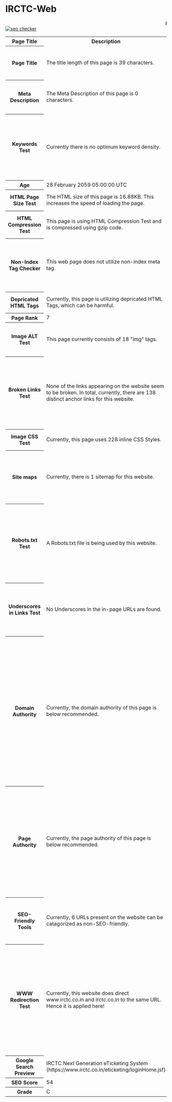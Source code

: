 # IRCTC-Web
<html>
<marquee><b><i>Indian Railway Catering and Tourism Corporation</i></b></marquee>
<table>
<tr>
<th><b>Page Title</b></th>
<th><b>Description</b></th>
<th><b>Suggestion Box</b></th>
</tr>
<tr>
<th>Page Title</th>
<td>The title length of this page is 39 characters.</td>
<td>It is preferrable for search engines to truncate at 65 characters. </td>
</tr>
<tr>
<th>Meta Description</th>
<td>The Meta Description of this page is 0 characters.</td>
<td>It is advised to formulate 160 characters for search engines to truncate.</td>
</tr>
<tr>
<th>Keywords Test</th>
<td>Currently there is no optimum keyword density.</td>
<td>It is vital to be aware of which keywords are used frequently on the page. They reflect the intended topic and genre of your page when searched about.</td>
</tr>
<tr>
<th>Age</th>
<td>28 February 2059 05:00:00 UTC</td>
</tr>
<tr>
<th>HTML Page Size Test</th>
<td>The HTML size of this page is 16.88KB. This increases the speed of loading the page.</td>
<td>This is under the average limit i.e.33KB.</td>
</tr>
<tr>
<th>HTML Compression Test</th>
<td>This page is using HTML Compression Test and is compressed using gzip code.</td>
<td>It is always advisory to use HTML Compression.</td>
</tr>
<tr>
<th>Non-Index Tag Checker</th>
<td> This web page does not utilize non-index meta tag.</td>
<td>This tool ensures that the webpage is read and indexed by search engines to make them prominent to the users.</td>
</tr>
<tr>
<th>Depricated HTML Tags</th>
<td>Currently, this page is utilizing depricated HTML Tags, which can be harmful.</td>
<td>Formulate to remove this condition.</td>
</tr>
<tr>
<th>Page Rank</th>
<td>7</td>
</tr>
<tr>
<th>Image ALT Test</th>
<td>This page currently consists of 18 "img" tags.</td>
<td>All Eighteen tags in the page are missing the mandatory "alt" attribute.</td>
</tr>
<tr>
<th> Broken Links Test</th>
<td>None of the links appearing on the website seem to be broken. In total, currently, there are 138 distinct anchor links for this website.</td>
<td>This tool prevents web-crawlers from damaging the website, henceforth, it has to be functional. It preserves the site's ranking and usability.</td>
</tr>
<tr>
<th>Image CSS Test</th>
<td>Currently, this page uses 228 inline CSS Styles.</td>
<td>Formulate to remove this condition.</td>
</tr>
<tr>
<th>Site maps</th>
<td>Currently, there is 1 sitemap for this website.</td>
<td>A sitemap is a list of pages of a website accessible to the crawlers and users. It is highly advisory to have sitemap.</td>
</tr>
<tr>
<th>Robots.txt Test</th>
<td>A Robots.txt file is being used by this website.</td>
<td>This tool shows blocks web crawlers from specific URLs from the website. This disallows certain files and content on the website and excludes it from indexing.</td>
</tr>
<tr>
<th>Underscores in Links Test</th>
<td>No Underscores in the in-page URLs are found.</td>
<td>Use of underscores in separation of words is strictly not advised. In such cases, hyphens should be used instead.</td>
</tr>
<tr>
<th>Domain Authority</th>
<td>Currently, the domain authority of this page is below recommended.</td>
<td>It is required of the domain authority to be above 20 for good results. Domain Authority is a score developed by Moz that predicts how well a website will rank on search engine result pages (SERP). Its scores range from 1 - 100, with higher scores corresponding to a greater ability to rank.</td>
</tr>
<tr>
<th>Page Authority</th>
<td>Currently, the page authority of this page is below recommended.</td>
<td>It is required of the page authority to be above 20 for good results. Page Authority is a score developed by Moz that predicts how well a specific page will rank on search engine result pages (SERP). Its scores range from 1-100. </td>
</tr>
<tr>
<th>SEO-Friendly Tools</th>
<td>Currently, 6 URLs present on the website can be catagorized as non-SEO-friendly.</td>
<td>SEO-friendly URLs must contain dashes/hyphens (-), slashes (\/) & lowercase letters.</td>
</tr>
<tr>
<th>WWW Redirection Test</th>
<td>Currently, this website does direct www.irctc.co.in and irctc.co.in to the same URL. Hence it is applied here!</td>
<td>WWW Redirection is not placed to redirect traffic from your non-preferred domain, it is used for making a webpage available under many URLs. This is also known as Domain Forwarding & Domain Redirection.</td>
</tr>
<tr>
<th>Google Search Preview</th>
<td>IRCTC Next Generation eTicketing System (https://www.irctc.co.in/eticketing/loginHome.jsf) </td>
</tr>
<tr>
<th>SEO Score</th>
<td>54</td>
</tr>
<tr>
<th> Grade </th>
<td> C </td>
<a href="http://smallseotools.com/website-seo-score-checker/" target="_blank"><img src="http://smallseotools.com/imgs/badge-bronze-xs.png" alt="seo checker"/></a>
</tr>
</table>
</html>
